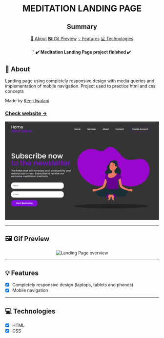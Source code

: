 <H1 align="center">MEDITATION LANDING PAGE</H1>

<h2 align="center">Summary</h2>

<p align="center">
    <a href="#about">📙 About</a>
    <a href="#preview">🖼️ Git Preview</a>
    <a href="#features">💡 Features</a>
    <a href="#technologies">💻 Technologies</a>
</p>

<h4 align="center">'
   ✔️ Meditation Landing Page project finished ✔️
</h4>

<H2 id="about">📙 About</H2>

<p>Landing page using completely responsive design with media queries and implementation of mobile navigation. Project used to practice html and css concepts</p>
<p>Made by <a href="https://www.linkedin.com/in/kleverson-kenji-iwatani/">Kenji Iwatani</a></p>

<p>
    <h3><a href="https://meditation-kenji.netlify.app/">Check website &rarr;</a></h3>
</p>

<section align="center">
    <img alt="Landing Page overview" src="/images/page-preview-pic.png"/>
</section>

---

<H2 id="preview">🖼️ Gif Preview</H2>

<section align="center">
    <img alt="Landing Page overview" src="/images/page-preview.gif"/>
</section>

---

<H2 id="features">💡 Features</H2>

- [x] Completely responsive design (laptops, tablets and phones)
- [x] Mobile navigation

---

<H2 id="technologies">💻 Technologies</H2>

- [x] HTML
- [x] CSS
